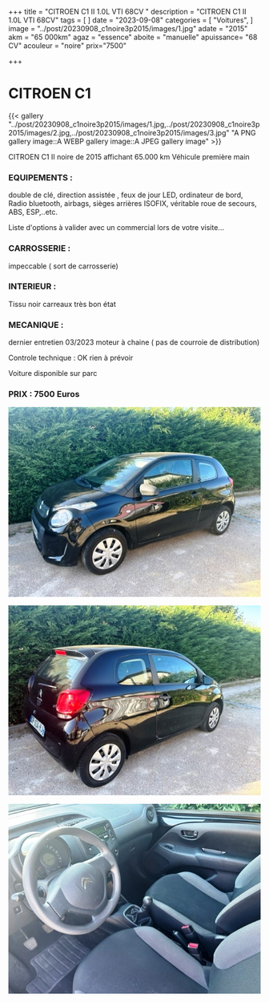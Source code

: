+++
title = "CITROEN C1 II 1.0L VTI 68CV "
description = "CITROEN C1 II 1.0L VTI 68CV"
tags = [
]
date = "2023-09-08"
categories = [
    "Voitures",
]
image = "../post/20230908_c1noire3p2015/images/1.jpg"
adate = "2015"
akm = "65 000km"
agaz = "essence"
aboite = "manuelle"
apuissance= "68 CV"
acouleur = "noire"
prix="7500"

+++

# CITROEN C1

{{< gallery "../post/20230908_c1noire3p2015/images/1.jpg,../post/20230908_c1noire3p2015/images/2.jpg,../post/20230908_c1noire3p2015/images/3.jpg" "A PNG gallery image::A WEBP gallery image::A JPEG gallery image" >}}


CITROEN C1 II noire de 2015 affichant 65.000 km
Véhicule première main


### EQUIPEMENTS :
double de clé, direction assistée , feux de jour LED, ordinateur de bord, Radio bluetooth, airbags, sièges arrières ISOFIX, véritable roue de secours, ABS, ESP,..etc.

Liste d'options à valider avec un commercial lors de votre visite...


### CARROSSERIE :
impeccable ( sort de carrosserie)

### INTERIEUR :
Tissu noir carreaux très bon état

### MECANIQUE :
dernier entretien 03/2023
moteur à chaine ( pas de courroie de distribution)



Controle technique : OK
rien à prévoir


Voiture disponible sur parc


### PRIX : 7500 Euros


<!-- more -->


![](images/1.jpg)

![](images/2.jpg)

![](images/3.jpg)

